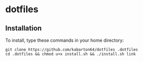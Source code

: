 # dotfiles

## Installation

To install, type these commands in your home directory:

```
git clone https://github.com/kabarton64/dotfiles .dotfiles
cd .dotfiles && chmod u+x install.sh && ./install.sh link
```
